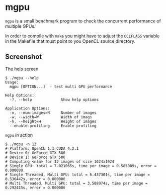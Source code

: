 # mgpu

`mgpu` is a small benchmark program to check the concurrent performance of
multiple GPUs.

In order to compile with `make` you might have to adjust the `OCLFLAGS` variable
in the Makefile that must point to you OpenCL source directory.

## Screenshot

The help screen

    $ ./mgpu --help
    Usage:
      mgpu [OPTION...]  - test multi GPU performance

    Help Options:
      -?, --help             Show help options

    Application Options:
      -n, --num-images=N     Number of images
      -w, --width=W          Width of imags
      -h, --height=H         Height of images
      --enable-profiling     Enable profiling

`mgpu` in action

    $ ./mgpu -n 12
    # Platform: OpenCL 1.1 CUDA 4.2.1
    # Device 0: GeForce GTX 580
    # Device 1: GeForce GTX 580
    # Computing <nlm> for 12 images of size 1024x1024
    # Single GPU: total = 7.021065s, time per image = 0.585089s, error = 0.000000
    # Single Threaded, Multi GPU: total = 6.437301s, time per image = 0.536442s, error = 0.000000
    # Multi Threaded, Multi GPU: total = 3.508974s, time per image = 0.292415s, error = 0.000000

